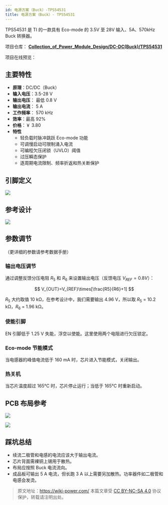 ```yaml
---
id: 电源方案（Buck）-TPS54531
title: 电源方案（Buck）- TPS54531
---
```


TPS54531 是 TI 的一款具有 Eco-mode 的 3.5V 至 28V 输入、5A、570kHz Buck 转换器。

项目仓库： [**Collection_of_Power_Module_Design/DC-DC(Buck)/TPS54531**](<https://github.com/linyuxuanlin/Collection_of_Power_Module_Design/tree/main/DC-DC(Buck)/TPS54531>)

项目在线预览：

<div class="altium-iframe-viewer">
  <div
    class="altium-ecad-viewer"
    data-project-src="https://github.com/linyuxuanlin/Collection_of_Power_Module_Design/raw/main/DC-DC(Buck)/TPS54531/TPS54531.zip"
  ></div>
</div>

## 主要特性

- **原理**：DC/DC（Buck）
- **输入电压**：3.5-28 V
- **输出电压**： 最低 0.8 V
- **输出电流**： 5 A
- **工作频率**： 570 kHz
- **效率**：最高 92%
- **价格**：￥ 3.80
- **特性**
  - 轻负载时脉冲跳跃 Eco-mode 功能
  - 可调慢启动可限制涌入电流
  - 可编程欠压闭锁（UVLO）阈值
  - 过压瞬态保护
  - 逐周期电流限制、频率折返和热关断保护

## 引脚定义

![](https://wiki-media-1253965369.cos.ap-guangzhou.myqcloud.com/img/20210713153815.png)

## 参考设计

![](https://wiki-media-1253965369.cos.ap-guangzhou.myqcloud.com/img/20210713173605.png)

## 参数调节

（更详细的参数请参考数据手册）

### 输出电压调节

通过调整反馈分压电阻 $R_5$ 和 $R_6$ 来设置输出电压（反馈电压 $V_{REF}=0.8 V$）：

$$
V_{OUT}=V_{REF}\times[\frac{R5}{R6}+1]
$$

$R_5$ 大约取值 10 kΩ，在参考设计中，我们需要输出 4.96 V，所以取 $R_5$ = 10.2 kΩ，$R_6$ = 1.96 kΩ。

### 使能引脚

EN 引脚低于 1.25 V 失能，浮空以使能。这里使用两个电阻进行欠压锁定。

### Eco-mode 节能模式

当电感器的峰值电流低于 160 mA 时，芯片进入节能模式，关闭输出。

### 热关机

当芯片温度超过 165℃ 时，芯片停止运行；当低于 165℃ 时重新启动。

## PCB 布局参考

![](https://wiki-media-1253965369.cos.ap-guangzhou.myqcloud.com/img/20210713161521.png)

![](https://wiki-media-1253965369.cos.ap-guangzhou.myqcloud.com/img/20210713162833.png)

## 踩坑总结

- 续流二极管和电感的电流应该大于输出电流。
- 芯片背面需裸铜上锡用于散热。
- 布局应按照 Buck 电流流向。
- 成品板可输出 5 A 电流，但长跑 3 A 以上需要另加散热。功率器件如二极管和电感会发烫。

> 原文地址：<https://wiki-power.com/>
> 本篇文章受 [CC BY-NC-SA 4.0](https://creativecommons.org/licenses/by/4.0/deed.zh) 协议保护，转载请注明出处。


